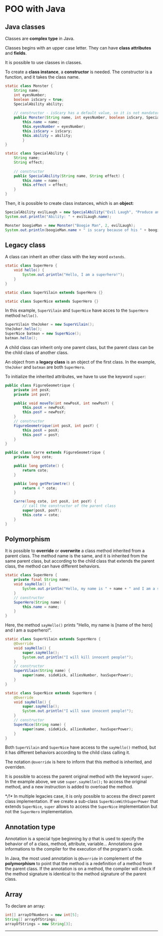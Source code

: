 # POO with Java

## Java classes

Classes are **complex type** in Java.


Classes begins with an upper case letter. They can have **class attributes** and **fields**.

It is possible to use classes in classes.

To create a **class instance**, a **constructor** is needed. The constructor is a function, and it takes the
class name.

```java
static class Monster {
    String name;
    int eyesNumber;
    boolean isScary = true;
    SpecialAbility ability;
    
    // constructor - isScary has a default value, so it is not mandatory in the constructor
    public Monster(String name, int eyesNumber, boolean isScary, SpecialAbility ability) {
        this.name = name;
        this.eyesNumber = eyesNumber;
        this.isScary = isScary;
        this.ability = ability;
        }
}

static class SpecialAbility {
    String name;
    String effect;
    
    // constructor
    public SpecialAbility(String name, String effect) {
        this.name = name;
        this.effect = effect;
    }
}
```

Then, it is possible to create class instances, which is an **object**:

```java
SpecialAbility evilLaugh = new SpecialAbility("Evil Laugh", "Produce an Evil laugh");
System.out.println("Ability: " + evilLaugh.name);

Monster boogieMan = new Monster("Boogie Man", 2, evilLaugh);
System.out.println(boogieMan.name + " is scary because of his " + boogieMan.ability.name);
```

## Legacy class

A class can inherit an other class with the key word `extends`.

```java
static class SuperHero {
    void hello() {
        System.out.println("Hello, I am a superhero!");
    }
}

static class SuperVilain extends SuperHero {}

static class SuperNice extends SuperHero {}
```

In this example, `SuperVilain` and `SuperNice` have acces to the `SuperHero` method `hello()`.

```java
SuperVilain theJoker = new SuperVilain();
theJoker.hello();
SuperNice batman = new SuperNice();
batman.hello();
```

A child class can inherit only one parent class, but the parent class can be the child class of another class.

An object from a **legacy class** is an object of the first class. In the example, `theJoker` and `batman` are 
both `SuperHero`.

To initialize the inherited attributes, we have to use the keyword `super`:

```java
public class FigureGeometrique {
    private int posX;
    private int posY;

    public void moveTo(int newPosX, int newPosY) {
        this.posX = newPosX;
        this.posY = newPosY;
    }
    // constructor
    FigureGeometrique(int posX, int posY) {
        this.posX = posX;
        this.posY = posY;
    }
}

public class Carre extends FigureGeometrique {
    private long cote;

    public long getCote() {
        return cote;
    }

    public long getPerimetre() {
        return 4 * cote;
    }

    Carre(long cote, int posX, int posY) {
        // call the constructor of the parent class
        super(posX, posY);
        this.cote = cote;
    }
}
```

## Polymorphism

It is possible to **override** or **overwrite** a class method inherited from a parent class.
The method name is the same, and it is inherited from the same parent class, but according to the child class 
that extends the parent class, the method can have different behaviors.

```java
static class SuperHero {
    private final String name;
    void sayHello() {
        System.out.println("Hello, my name is " + name + " and I am a superhero!");
    }
    // constructor
    SuperHero(String name) {
        this.name = name;
    }
}
```

Here, the method `sayHello()` prints "Hello, my name is [name of the hero] and I am a superhero!".

```java
static class SuperVilain extends SuperHero {
    @Override
    void sayHello() {
        super.sayHello();
        System.out.println("I will kill innocent people!");
    }
    // constructor    
    SuperVilain(String name) {
        super(name, sideKick, alliesNumber, hasSuperPower);
    }
}

static class SuperNice extends SuperHero {
    @Override
    void sayHello() {
        super.sayHello();
        System.out.println("I will save innocent people!");
    }
    // constructor    
    SuperNice(String name) {
        super(name, sideKick, alliesNumber, hasSuperPower);
    }
}
```

Both `SuperVilain` and `SuperNice` have access to the `sayHello()` method, but it has different behaviors 
according to the child class calling it.

The notation `@override` is here to inform that this method is inherited, and overriden.

It is possible to access the parent original method with the keyword `super`. In the example above, we use 
`super.sayHello();` to access the original method, and a new instruction is added to overload the method.

**/!\** In multiple legacies case, it is only possible to access the direct parent class implementation. If we 
 create a sub-class `SuperNiceWithSuperPower` that extends `SuperNice`, `super` allows to access the
 `SuperNice` implementation but not the `SuperHero` implementation.
 
## Annotation type

 Annotation is a special type beginning by `@` that is used to specify the behavior of of a class, method, 
 attribute, variable... Annotations give informations to the compiler for the execution of the program's code.
 
 In Java, the most used annotation is `@Override` in complement of the **polymorphism** to point that the 
method is a redefinition of a method from the parent class. If the annotation is on a method, the compiler
will check if the method signature is identical to the method signature of the parent class.

## Array

To declare an array:

```java
int[] arrayOfNumbers = new int[5];
String[] arrayOfStrings;
arrayOfStrings = new String[3];
```


---------------------------
